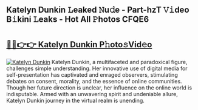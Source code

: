 ## Katelyn Dunkin 𝙻eaked 𝙽u𝚍e - Part-hzT 𝚅𝚒deo B𝚒kini 𝙻eaks - Hot All 𝙿hotos CFQE6

# <h2><a href="http://ld5cx60.urlbe.top/?page=Katelyn+Dunkin">🔗🔗👉👉 Katelyn Dunkin P𝚑oto𝚜Vid𝚎o</a></h2>

[![Katelyn Dunkin](https://i.imgur.com/eBuTRDB.gif)](http://ld5cx60.urlbe.top/?page=Katelyn+Dunkin)
Katelyn Dunkin, a multifaceted and paradoxical figure, challenges simple understanding. Her innovative use of digital media for self-presentation has captivated and enraged observers, stimulating debates on consent, morality, and the essence of online communities. Though her future direction is unclear, her influence on the online world is indisputable. Armed with an unwavering spirit and undeniable allure, Katelyn Dunkin journey in the virtual realm is unending.
